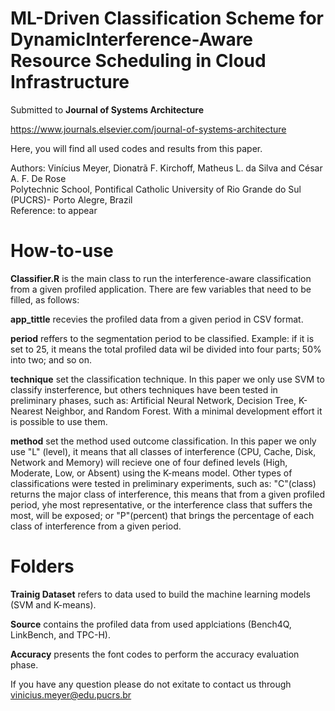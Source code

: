 # ML-Driven Classification Scheme for DynamicInterference-Aware Resource Scheduling in Cloud Infrastructure

Submitted to **Journal of Systems Architecture**

https://www.journals.elsevier.com/journal-of-systems-architecture

Here, you will find all used codes and results from this paper.</br>

Authors: Vinícius Meyer, Dionatrã F. Kirchoff, Matheus L. da Silva and César A. F. De Rose</br> 
Polytechnic School, Pontifical Catholic University of Rio Grande do Sul (PUCRS)- Porto Alegre, Brazil</br> 
Reference: to appear</br> 

# How-to-use

**Classifier.R** is the main class to run the interference-aware classification from a given profiled application. There are few variables that need to be filled, as follows:

**app_tittle** recevies the profiled data from a given period in CSV format.

**period** reffers to the segmentation period to be classified. Example: if it is set to 25, it means the total profiled data wil be divided into four parts; 50% into two; and so on.

**technique** set the classification technique. In this paper we only use SVM to classify insterference, but others techniques have been tested in preliminary phases, such as: Artificial Neural Network, Decision Tree, K-Nearest Neighbor, and Random Forest. With a minimal development effort it is possible to use them.

**method** set the method used outcome classification. In this paper we only use "L" (level), it means that all classes of interference (CPU, Cache, Disk, Network and Memory) will recieve one of four defined levels (High, Moderate, Low, or Absent) using the K-means model. Other types of classifications were tested in preliminary experiments, such as: "C"(class) returns the major class of interference, this means that from a given profiled period, yhe most representative, or the interference class that suffers the most, will be exposed; or "P"(percent) that brings the percentage of each class of interference from a given period.

# Folders

**Trainig Dataset** refers to data used to build the machine learning models (SVM and K-means).

**Source** contains the profiled data from used applciations (Bench4Q, LinkBench, and TPC-H).

**Accuracy** presents the font codes to perform the accuracy evaluation phase.


If you have any question please do not exitate to contact us through vinicius.meyer@edu.pucrs.br</br>




